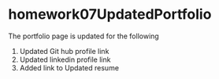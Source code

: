 # homework07UpdatedPortfolio

The portfolio page is updated for the following

1. Updated Git hub profile link
2. Updated linkedin profile link
3. Added link to Updated resume